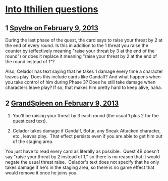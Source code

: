 # [Into Ithilien questions](https://community.fantasyflightgames.com/topic/79021-into-ithilien-questions/)

## 1 [Spydre on February 9, 2013](https://community.fantasyflightgames.com/topic/79021-into-ithilien-questions/?do=findComment&comment=760795)

During the last phase of the quest, the card says to raise your threat by 2 at the end of every round. Is this in addition to the 1 threat you raise the counter by (effectively meaning "raise your threat by 3 at the end of the round") or does it replace it meaning "raise your threat by 2 at the end of the round instead of 1"?

Also, Celador has text saying that he takes 1 damage every time a character leaves play. Does this include cards like Gandalf? And what happens when you take control of him during Phase 3? Does he still take damage when characters leave play? If so, that makes him pretty hard to keep alive, haha.

## 2 [GrandSpleen on February 9, 2013](https://community.fantasyflightgames.com/topic/79021-into-ithilien-questions/?do=findComment&comment=760829)

1) You'll be raising your threat by 3 each round (the usual 1 plus 2 for the quest card text).

2) Celador takes damage if Gandalf, Bofur, any Sneak Attacked character, etc., leaves play.  That effect persists even if you are able to get him out of the staging area.

You just have to read every card as literally as possible.  Quest 4B doesn't say "raise your threat by 2 instead of 1," so there is no reason that it would negate the usual threat raise.  Celador's text does not specify that he only takes damage if he's in the staging area, so there is no game effect that would remove it once he joins you.  


